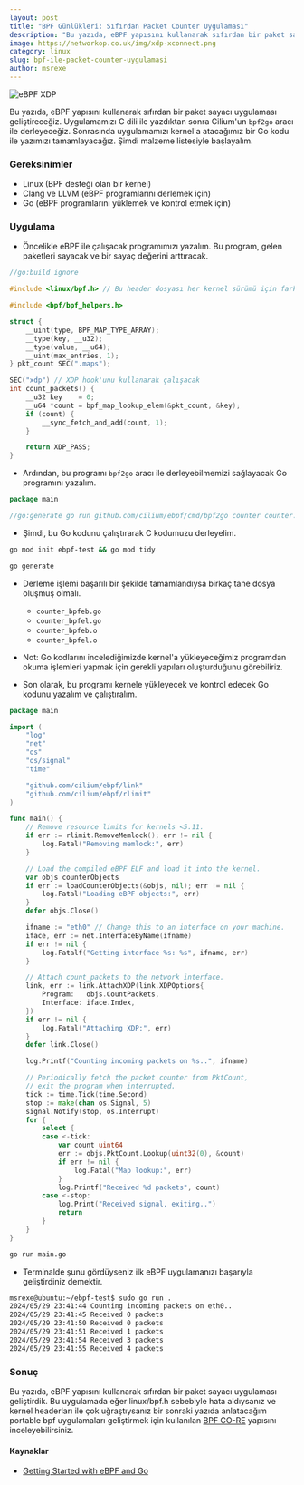 ```yaml
---
layout: post
title: "BPF Günlükleri: Sıfırdan Packet Counter Uygulaması"
description: "Bu yazıda, eBPF yapısını kullanarak sıfırdan bir paket sayacı uygulaması geliştireceğiz."
image: https://networkop.co.uk/img/xdp-xconnect.png
category: linux
slug: bpf-ile-packet-counter-uygulamasi
author: msrexe
---
```


![eBPF XDP](https://networkop.co.uk/img/xdp-xconnect.png)

Bu yazıda, eBPF yapısını kullanarak sıfırdan bir paket sayacı uygulaması geliştireceğiz. Uygulamamızı C dili ile yazdıktan sonra Cilium'un `bpf2go` aracı ile derleyeceğiz. Sonrasında uygulamamızı kernel'a atacağımız bir Go kodu ile yazımızı tamamlayacağız. Şimdi malzeme listesiyle başlayalım.
 
### Gereksinimler
- Linux (BPF desteği olan bir kernel)
- Clang ve LLVM (eBPF programlarını derlemek için) 
- Go (eBPF programlarını yüklemek ve kontrol etmek için)


### Uygulama
- Öncelikle eBPF ile çalışacak programımızı yazalım. Bu program, gelen paketleri sayacak ve bir sayaç değerini arttıracak. 

```c
//go:build ignore

#include <linux/bpf.h> // Bu header dosyası her kernel sürümü için farklılık gösterir. "apt-get install linux-headers-$(uname -r)" komutu ile kernelinize uygun header dosyalarını yükleyebilirsiniz

#include <bpf/bpf_helpers.h>

struct {
    __uint(type, BPF_MAP_TYPE_ARRAY);
    __type(key, __u32);
    __type(value, __u64);
    __uint(max_entries, 1);
} pkt_count SEC(".maps");

SEC("xdp") // XDP hook'unu kullanarak çalışacak
int count_packets() {
    __u32 key    = 0;
    __u64 *count = bpf_map_lookup_elem(&pkt_count, &key);
    if (count) {
        __sync_fetch_and_add(count, 1);
    }

    return XDP_PASS;
}
```

- Ardından, bu programı `bpf2go` aracı ile derleyebilmemizi sağlayacak Go programını yazalım.

```go
package main

//go:generate go run github.com/cilium/ebpf/cmd/bpf2go counter counter.c
```

- Şimdi, bu Go kodunu çalıştırarak C kodumuzu derleyelim. 

```bash
go mod init ebpf-test && go mod tidy

go generate
```

- Derleme işlemi başarılı bir şekilde tamamlandıysa birkaç tane dosya oluşmuş olmalı. 
    - `counter_bpfeb.go`
    - `counter_bpfel.go`
    - `counter_bpfeb.o` 
    - `counter_bpfel.o`
- Not: Go kodlarını incelediğimizde kernel'a yükleyeceğimiz programdan okuma işlemleri yapmak için gerekli yapıları oluşturduğunu görebiliriz.

- Son olarak, bu programı kernele yükleyecek ve kontrol edecek Go kodunu yazalım ve çalıştıralım.

```go
package main

import (
    "log"
    "net"
    "os"
    "os/signal"
    "time"

    "github.com/cilium/ebpf/link"
    "github.com/cilium/ebpf/rlimit"
)

func main() {
    // Remove resource limits for kernels <5.11.
    if err := rlimit.RemoveMemlock(); err != nil { 
        log.Fatal("Removing memlock:", err)
    }

    // Load the compiled eBPF ELF and load it into the kernel.
    var objs counterObjects 
    if err := loadCounterObjects(&objs, nil); err != nil {
        log.Fatal("Loading eBPF objects:", err)
    }
    defer objs.Close() 

    ifname := "eth0" // Change this to an interface on your machine.
    iface, err := net.InterfaceByName(ifname)
    if err != nil {
        log.Fatalf("Getting interface %s: %s", ifname, err)
    }

    // Attach count_packets to the network interface.
    link, err := link.AttachXDP(link.XDPOptions{ 
        Program:   objs.CountPackets,
        Interface: iface.Index,
    })
    if err != nil {
        log.Fatal("Attaching XDP:", err)
    }
    defer link.Close() 

    log.Printf("Counting incoming packets on %s..", ifname)

    // Periodically fetch the packet counter from PktCount,
    // exit the program when interrupted.
    tick := time.Tick(time.Second)
    stop := make(chan os.Signal, 5)
    signal.Notify(stop, os.Interrupt)
    for {
        select {
        case <-tick:
            var count uint64
            err := objs.PktCount.Lookup(uint32(0), &count) 
            if err != nil {
                log.Fatal("Map lookup:", err)
            }
            log.Printf("Received %d packets", count)
        case <-stop:
            log.Print("Received signal, exiting..")
            return
        }
    }
}
```

```bash
go run main.go
```

- Terminalde şunu gördüyseniz ilk eBPF uygulamanızı başarıyla geliştirdiniz demektir.

```bash
msrexe@ubuntu:~/ebpf-test$ sudo go run .
2024/05/29 23:41:44 Counting incoming packets on eth0..
2024/05/29 23:41:45 Received 0 packets
2024/05/29 23:41:50 Received 0 packets
2024/05/29 23:41:51 Received 1 packets
2024/05/29 23:41:54 Received 3 packets
2024/05/29 23:41:55 Received 4 packets
```

### Sonuç
Bu yazıda, eBPF yapısını kullanarak sıfırdan bir paket sayacı uygulaması geliştirdik. Bu uygulamada eğer linux/bpf.h sebebiyle hata aldıysanız ve kernel headerları ile çok uğraştıysanız bir sonraki yazıda anlatacağım portable bpf uygulamaları geliştirmek için kullanılan [BPF CO-RE](https://thegraynode.io/posts/portable_bpf_programs/) yapısını inceleyebilirsiniz.

#### Kaynaklar
- [Getting Started with eBPF and Go](https://ebpf-go.dev/guides/getting-started)
